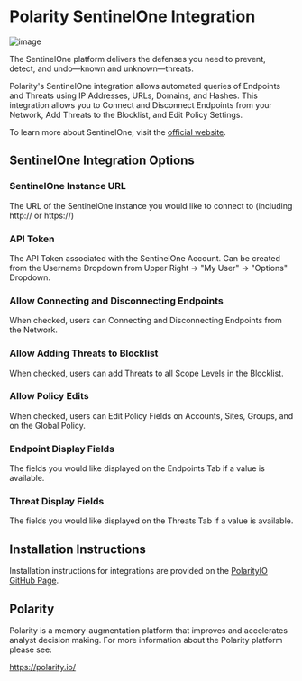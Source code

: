 # Polarity SentinelOne Integration

![image](https://img.shields.io/badge/status-beta-green.svg)

The SentinelOne platform delivers the defenses you need to prevent, detect, and undo—known and unknown—threats.

Polarity's SentinelOne integration allows automated queries of Endpoints and Threats using IP Addresses, URLs, Domains, and Hashes.  This integration allows you to Connect and Disconnect Endpoints from your Network, Add Threats to the Blocklist, and Edit Policy Settings.


To learn more about SentinelOne, visit the [official website](https://www.sentinelone.com/).


## SentinelOne Integration Options

### SentinelOne Instance URL
The URL of the SentinelOne instance you would like to connect to (including http:// or https://)

### API Token
The API Token associated with the SentinelOne Account.  Can be created from the Username Dropdown from Upper Right -> "My User" -> "Options" Dropdown.

### Allow Connecting and Disconnecting Endpoints
When checked, users can Connecting and Disconnecting Endpoints from the Network.

### Allow Adding Threats to Blocklist
When checked, users can add Threats to all Scope Levels in the Blocklist.

### Allow Policy Edits
When checked, users can Edit Policy Fields on Accounts, Sites, Groups, and on the Global Policy.

### Endpoint Display Fields
The fields you would like displayed on the Endpoints Tab if a value is available.

### Threat Display Fields
The fields you would like displayed on the Threats Tab if a value is available.



## Installation Instructions

Installation instructions for integrations are provided on the [PolarityIO GitHub Page](https://polarityio.github.io/).


## Polarity

Polarity is a memory-augmentation platform that improves and accelerates analyst decision making.  For more information about the Polarity platform please see:

https://polarity.io/
